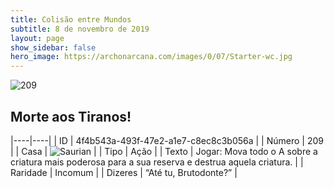 ```yaml
---
title: Colisão entre Mundos
subtitle: 8 de novembro de 2019
layout: page
show_sidebar: false
hero_image: https://archonarcana.com/images/0/07/Starter-wc.jpg
---
```


![209](https://cdn.keyforgegame.com/media/card_front/pt/452_209_M7633MW3R8P3_pt.png)

## Morte aos Tiranos!

|----|----|
| ID | 4f4b543a-493f-47e2-a1e7-c8ec8c3b056a |
| Número | 209 |
| Casa | ![Saurian](https://archonarcana.com/images/thumb/9/9e/Saurian_P.png/22px-Saurian_P.png "Sauro") |
| Tipo | Ação |
| Texto | Jogar: Mova todo o A sobre a criatura mais poderosa para a sua reserva e destrua aquela criatura. |
| Raridade | Incomum |
| Dizeres | “Até tu, Brutodonte?” |
